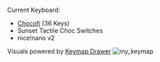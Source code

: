 Current Keyboard:
- [Chocofi]([url](https://github.com/pashutk/chocofi)) (36 Keys)
- Sunset Tactile Choc Switches
- nice!nano v2

Visuals powered by [Keymap Drawer](https://keymap-drawer.streamlit.app/)
![my_keymap](https://github.com/user-attachments/assets/ba69e85b-d84e-4796-9ad0-9b0f94b2cc4b)
